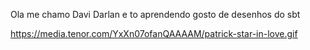 Ola me chamo Davi Darlan e to aprendendo
gosto de desenhos do sbt


https://media.tenor.com/YxXn07ofanQAAAAM/patrick-star-in-love.gif
